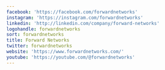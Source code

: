```yaml
---
facebook: 'https://facebook.com/forwardnetworks'
instagram: 'https://instagram.com/forwardnetworks'
linkedin: 'http://linkedin.com/company/forward-networks'
logohandle: forwardnetworks
sort: forwardnetworks
title: Forward Networks
twitter: forwardnetworks
website: 'https://www.forwardnetworks.com/'
youtube: 'https://youtube.com/@forwardnetworks'
---
```

